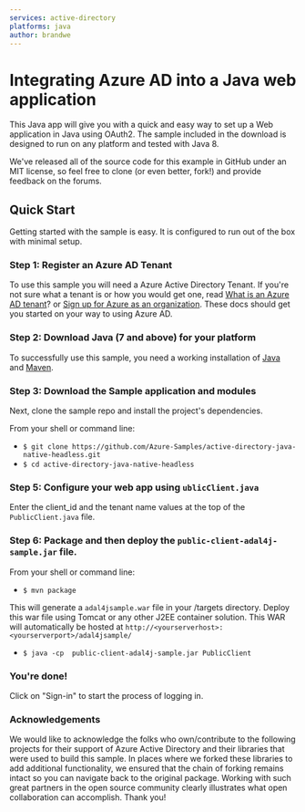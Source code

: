 ```yaml
---
services: active-directory
platforms: java
author: brandwe
---
```


# Integrating Azure AD into a Java web application

This Java app will give you with a quick and easy way to set up a Web application in Java using OAuth2. The sample included in the download is designed to run on any platform and tested with Java 8.

We've released all of the source code for this example in GitHub under an MIT license, so feel free to clone (or even better, fork!) and provide feedback on the forums.


## Quick Start

Getting started with the sample is easy. It is configured to run out of the box with minimal setup.

### Step 1: Register an Azure AD Tenant

To use this sample you will need a Azure Active Directory Tenant. If you're not sure what a tenant is or how you would get one, read [What is an Azure AD tenant](http://technet.microsoft.com/library/jj573650.aspx)? or [Sign up for Azure as an organization](http://azure.microsoft.com/documentation/articles/sign-up-organization/). These docs should get you started on your way to using Azure AD.

### Step 2: Download Java (7 and above) for your platform 

To successfully use this sample, you need a working installation of [Java](http://www.oracle.com/technetwork/java/javase/downloads/index.html) and [Maven](https://maven.apache.org).

### Step 3: Download the Sample application and modules

Next, clone the sample repo and install the project's dependencies.

From your shell or command line:

* `$ git clone https://github.com/Azure-Samples/active-directory-java-native-headless.git`
* `$ cd active-directory-java-native-headless`

### Step 5: Configure your web app using `ublicClient.java`

Enter the client_id and the tenant name values at the top of the `PublicClient.java` file.

### Step 6: Package and then deploy the `public-client-adal4j-sample.jar` file.

From your shell or command line:

* `$ mvn package`

This will generate a `adal4jsample.war` file in your /targets directory. Deploy this war file using Tomcat or any other J2EE container solution. This WAR will automatically be hosted at `http://<yourserverhost>:<yourserverport>/adal4jsample/`

* `$ java -cp  public-client-adal4j-sample.jar PublicClient`


### You're done!

Click on "Sign-in" to start the process of logging in.

### Acknowledgements

We would like to acknowledge the folks who own/contribute to the following projects for their support of Azure Active Directory and their libraries that were used to build this sample. In places where we forked these libraries to add additional functionality, we ensured that the chain of forking remains intact so you can navigate back to the original package. Working with such great partners in the open source community clearly illustrates what open collaboration can accomplish. Thank you!



